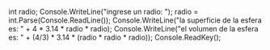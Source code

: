 int radio;
            Console.WriteLine("ingrese un radio: ");
            radio = int.Parse(Console.ReadLine());
            Console.WriteLine("la superficie de la esfera es: " + 4 * 3.14 * radio * radio);
            Console.WriteLine("el volumen de la esfera es: " + (4/3) * 3.14 * (radio * radio * radio));
            Console.ReadKey();
